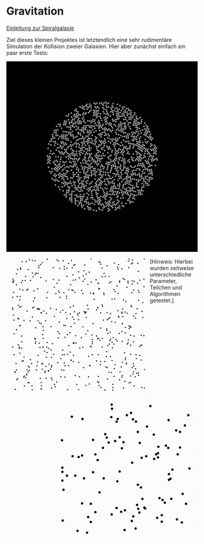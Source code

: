 # Gravitation

[Einleitung zur Spiralgalaxie](https://en.wikipedia.org/wiki/Spiral_galaxy)

Ziel dieses kleinen Projektes ist letztendlich eine sehr rudimentäre Simulation der Kollision zweier Galaxien. Hier aber zunächst einfach ein paar erste Tests:


<div align="center">
<img src="./abb/animation9.gif"></img>
</div>

<div align="center">
<img src="./abb/animation.gif" align="left"></img>
<img src="./abb/animation2.gif" align="right"></img>
</div>

[Hinweis: Hierbei wurden zeitweise unterschiedliche Parameter, Teilchen und Algorithmen getestet.]
